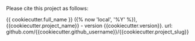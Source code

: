 Please cite this project as follows:

{{ cookiecutter.full_name }} ({% now 'local', '%Y' %}),  {{cookiecutter.project_name}} - version {{cookiecutter.version}}. url: github.com/{{cookiecutter.github_username}}/{{cookiecutter.project_slug}}
